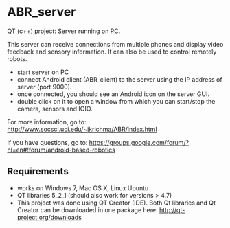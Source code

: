 ABR_server
==========

QT (c++) project: Server running on PC.

This server can receive connections from multiple phones and display video feedback and sensory information.
It can also be used to control remotely robots.

- start server on PC
- connect Android client (ABR_client) to the server using the IP address of server (port 9000).
- once connected, you should see an Android icon on the server GUI.
- double click on it to open a window from which you can start/stop the camera, sensors and IOIO.

For more information, go to:
http://www.socsci.uci.edu/~jkrichma/ABR/index.html

If you have questions, go to:
https://groups.google.com/forum/?hl=en#!forum/android-based-robotics


Requirements
------------
- works on Windows 7, Mac OS X, Linux Ubuntu
- QT libraries 5_2_1 (should also work for versions > 4.7)
- This project was done using QT Creator (IDE).
Both Qt libraries and Qt Creator can be downloaded in one package here: http://qt-project.org/downloads

